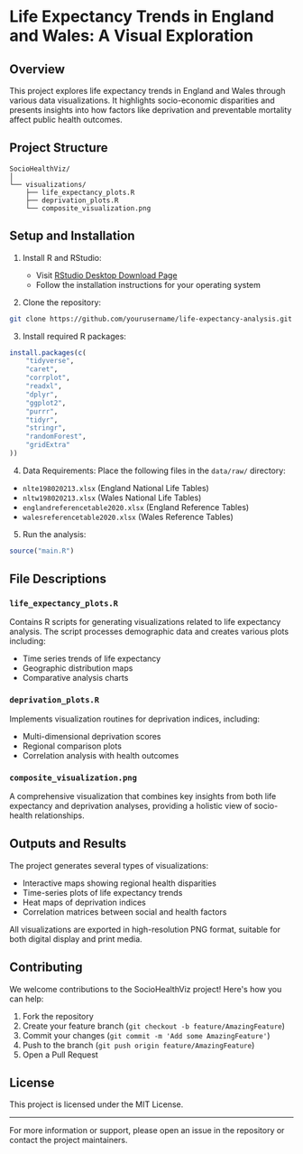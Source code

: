 # Life Expectancy Trends in England and Wales: A Visual Exploration

## Overview
This project explores life expectancy trends in England and Wales through various data visualizations. It highlights socio-economic disparities and presents insights into how factors like deprivation and preventable mortality affect public health outcomes.

## Project Structure
```
SocioHealthViz/
│
└── visualizations/
    ├── life_expectancy_plots.R
    ├── deprivation_plots.R
    └── composite_visualization.png
```

## Setup and Installation

1. Install R and RStudio:
   * Visit [RStudio Desktop Download Page](https://posit.co/download/rstudio-desktop/)
   * Follow the installation instructions for your operating system

2. Clone the repository:
```bash
git clone https://github.com/yourusername/life-expectancy-analysis.git
```

3. Install required R packages:
```R
install.packages(c(
    "tidyverse",
    "caret",
    "corrplot",
    "readxl",
    "dplyr",
    "ggplot2",
    "purrr",
    "tidyr",
    "stringr",
    "randomForest",
    "gridExtra"
))
```

4. Data Requirements:
Place the following files in the `data/raw/` directory:
- `nlte198020213.xlsx` (England National Life Tables)
- `nltw198020213.xlsx` (Wales National Life Tables)
- `englandreferencetable2020.xlsx` (England Reference Tables)
- `walesreferencetable2020.xlsx` (Wales Reference Tables)

5. Run the analysis:
```R
source("main.R")
```

## File Descriptions

### `life_expectancy_plots.R`
Contains R scripts for generating visualizations related to life expectancy analysis. The script processes demographic data and creates various plots including:
- Time series trends of life expectancy
- Geographic distribution maps
- Comparative analysis charts

### `deprivation_plots.R`
Implements visualization routines for deprivation indices, including:
- Multi-dimensional deprivation scores
- Regional comparison plots
- Correlation analysis with health outcomes

### `composite_visualization.png`
A comprehensive visualization that combines key insights from both life expectancy and deprivation analyses, providing a holistic view of socio-health relationships.

## Outputs and Results
The project generates several types of visualizations:
- Interactive maps showing regional health disparities
- Time-series plots of life expectancy trends
- Heat maps of deprivation indices
- Correlation matrices between social and health factors

All visualizations are exported in high-resolution PNG format, suitable for both digital display and print media.

## Contributing
We welcome contributions to the SocioHealthViz project! Here's how you can help:

1. Fork the repository
2. Create your feature branch (`git checkout -b feature/AmazingFeature`)
3. Commit your changes (`git commit -m 'Add some AmazingFeature'`)
4. Push to the branch (`git push origin feature/AmazingFeature`)
5. Open a Pull Request

## License

This project is licensed under the MIT License.

---
For more information or support, please open an issue in the repository or contact the project maintainers.

